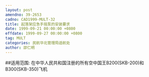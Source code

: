```yaml
---
layout: post
amendno: 39-2653
cadno: CAD1999-MULT-32
title: 起落架应急手摇泵的安装要求
date: 1999-09-21 00:00:00 +0800
effdate: 1999-09-27 00:00:00 +0800
tag: MULT
categories: 民航华北管理局适航处
author: 邵仁明
---
```


##适用范围:
在中华人民共和国注册的所有空中国王B200(SKB-200)和B300(SKB-350)飞机

